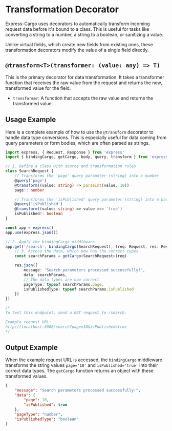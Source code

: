 # Transformation Decorator

Express-Cargo uses decorators to automatically transform incoming request data before it's bound to a class. This is useful for tasks like converting a string to a number, a string to a boolean, or sanitizing a value.

Unlike virtual fields, which create new fields from existing ones, these transformation decorators modify the value of a single field directly.

## `@transform<T>(transformer: (value: any) => T)`

This is the primary decorator for data transformation. It takes a transformer function that receives the raw value from the request and returns the new, transformed value for the field.

- `transformer`: A function that accepts the raw value and returns the transformed value.

## Usage Example

Here is a complete example of how to use the `@transform` decorator to handle data type conversions. This is especially useful for data coming from query parameters or form bodies, which are often parsed as strings.

```typescript
import express, { Request, Response } from 'express'
import { bindingCargo, getCargo, body, query, transform } from 'express-cargo'

// 1. Define a class with source and transformation rules
class SearchRequest {
    // Transforms the 'page' query parameter (string) into a number
    @query('page')
    @transform((value: string) => parseInt(value, 10))
    page!: number

    // Transforms the 'isPublished' query parameter (string) into a boolean
    @query('isPublished')
    @transform((value: string) => value === 'true')
    isPublished!: boolean
}

const app = express()
app.use(express.json())

// 2. Apply the bindingCargo middleware
app.get('/search', bindingCargo(SearchRequest), (req: Request, res: Response) => {
    // 3. Access the data, which now has the correct types
    const searchParams = getCargo<SearchRequest>(req)

    res.json({
        message: 'Search parameters processed successfully!',
        data: searchParams,
        // The data types are now correct
        pageType: typeof searchParams.page, 
        isPublishedType: typeof searchParams.isPublished
    })
})

/*
To test this endpoint, send a GET request to /search.

Example request URL:
http://localhost:3000/search?page=10&isPublished=true
*/
```

## Output Example

When the example request URL is accessed, the `bindingCargo` middleware transforms the string values `page='10'` and `isPublished='true'` into their correct data types. The `getCargo` function returns an object with these transformed values.

```json
{
    "message": "Search parameters processed successfully!",
    "data": {
        "page": 10,
        "isPublished": true
    },
    "pageType": "number",
    "isPublishedType": "boolean"
}
```
